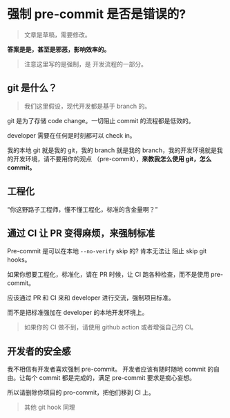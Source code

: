 # 强制 pre-commit 是否是错误的?

> 文章是草稿，需要修改。

**答案是是，甚至是邪恶，影响效率的。**

> 注意这里写的是强制，是 开发流程的一部分。

## git 是什么？

> 我们这里假设，现代开发都是基于 branch 的。

git 是为了存储 code change。一切阻止 commit 的流程都是低效的。

developer 需要在任何是时刻都可以 check in。

我的本地 git 就是我的 git，我的 branch 就是我的 branch，我的开发环境就是我的开发环境，请不要用你的观点 （pre-commit），**来教我怎么使用 git，怎么 commit。**

## 工程化

“你这野路子工程师，懂不懂工程化，标准的含金量啊？”

## 通过 CI 让 PR 变得麻烦，来强制标准

Pre-commit 是可以在本地 `--no-verify` skip 的? 肯本无法让 阻止 skip git hooks。

如果你想要工程化，标准化，请在 PR 时候，让 CI 跑各种检查，而不是使用 pre-commit。

应该通过 PR 和 CI 来和 developer 进行交流，强制项目标准。

而不是把标准强加在 developer 的本地开发环境上。

> 如果你的 CI 做不到，请使用 github action 或者增强自己的 CI。

## 开发者的安全感

我不相信有开发者喜欢强制 pre-commit。 开发者应该有随时随地 commit 的自由。让每个 commit 都是完成的，满足 pre-commit 要求是痴心妄想。

所以请删除你项目的 pro-commit，把他们移到 CI 上。

> 其他 git hook 同理

